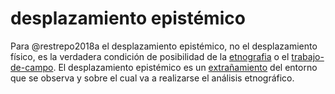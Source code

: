 # desplazamiento epistémico

Para @restrepo2018a el desplazamiento epistémico, no el desplazamiento físico, es la verdadera condición de posibilidad de la [etnografia](etnografia.md) o el [trabajo-de-campo](trabajo-de-campo.md). El desplazamiento epistémico es un [extrañamiento](extra%C3%B1amiento.md) del entorno que se observa y sobre el cual va a realizarse el análisis etnográfico.

